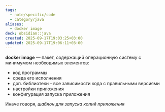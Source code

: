```yaml
---
tags:
  - note/specific/code
  - category/java
aliases:
  - docker image
deck: obsidian::java
created: 2025-09-17T19:03:25+03:00
updated: 2025-09-17T19:06:11+03:00
---
```


**docker image**
—
 пакет, содержащий операционную систему с минимумом необходимых элементов:
 - код программы
 - среда его исполнения
 - доп. библиотеки - все зависимости кода с правильными версиями
 - настройки приложения
 - конфигурация запуска приложения

Иначе говоря, *шаблон для запуска копий приложения*
